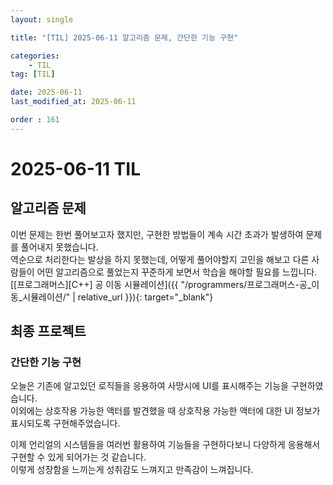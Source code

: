 ```yaml
---
layout: single

title: "[TIL] 2025-06-11 알고리즘 문제, 간단한 기능 구현"

categories:
    - TIL
tag: [TIL]

date: 2025-06-11
last_modified_at: 2025-06-11

order : 161
---
```


# 2025-06-11 TIL

## 알고리즘 문제

이번 문제는 한번 풀어보고자 했지만, 구현한 방법들이 계속 시간 초과가 발생하여 문제를 풀어내지 못했습니다.  
역순으로 처리한다는 발상을 하지 못했는데, 어떻게 풀어야할지 고민을 해보고 다른 사람들이 어떤 알고리즘으로 풀었는지 꾸준하게 보면서 학습을 해야할 필요를 느낍니다.  
[[프로그래머스][C++] 공 이동 시뮬레이션]({{ "/programmers/프로그래머스-공_이동_시뮬레이션/" | relative_url }}){: target="_blank"}

## 최종 프로젝트

### 간단한 기능 구현

오늘은 기존에 알고있던 로직들을 응용하여 사망시에 UI를 표시해주는 기능을 구현하였습니다.  
이외에는 상호작용 가능한 액터를 발견했을 때 상호작용 가능한 액터에 대한 UI 정보가 표시되도록 구현해주었습니다.

이제 언리얼의 시스템들을 여러번 활용하여 기능들을 구현하다보니 다양하게 응용해서 구현할 수 있게 되어가는 것 같습니다.  
이렇게 성장함을 느끼는게 성취감도 느껴지고 만족감이 느껴집니다.